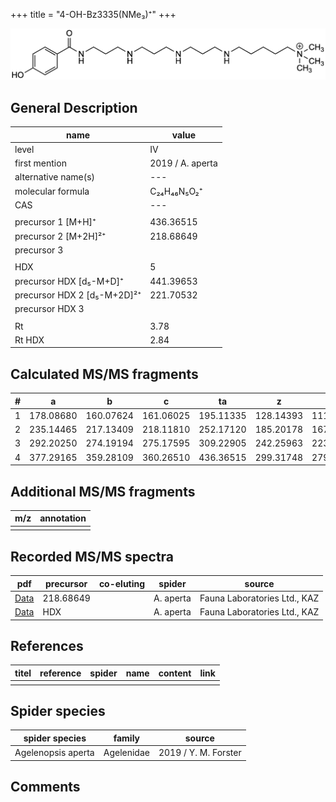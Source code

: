 +++
title = "4-OH-Bz3335(NMe₃)⁺"
+++

![](/img/4-OH-Bz3335(NMe3).png)

## General Description

| name                        | value            |
|-----------------------------|------------------|
| level                       | IV               |
| first mention               | 2019 / A. aperta |
| alternative name(s)         | ---              |
| molecular formula           | C₂₄H₄₆N₅O₂⁺      |
| CAS                         | ---              |
|                             |                  |
| precursor 1 [M+H]⁺          | 436.36515        |
| precursor 2 [M+2H]²⁺        | 218.68649        |
| precursor 3                 |                  |
|                             |                  |
| HDX                         | 5                |
| precursor HDX   [d₅-M+D]⁺   | 441.39653        |
| precursor HDX 2 [d₅-M+2D]²⁺ | 221.70532        |
| precursor HDX 3             |                  |
|                             |                  |
| Rt                          | 3.78             |
| Rt HDX                      | 2.84             |

## Calculated MS/MS fragments

| # | a         | b         | c         | ta        | z         | y         | tz        |
|---|-----------|-----------|-----------|-----------|-----------|-----------|-----------|
| 1 | 178.08680 | 160.07624 | 161.06025 | 195.11335 | 128.14393 | 111.11738 | 146.17830 |
| 2 | 235.14465 | 217.13409 | 218.11810 | 252.17120 | 185.20178 | 167.16740 | 203.23615 |
| 3 | 292.20250 | 274.19194 | 275.17595 | 309.22905 | 242.25963 | 223.21743 | 260.29400 |
| 4 | 377.29165 | 359.28109 | 360.26510 | 436.36515 | 299.31748 | 279.26745 | 317.35185 |

## Additional MS/MS fragments

| m/z       | annotation |
|-----------|------------|
|           |            |

## Recorded MS/MS spectra

| pdf                                                    | precursor | co-eluting | spider    | source                       |
|--------------------------------------------------------|-----------|------------|-----------|------------------------------|
| [Data](/pdf/A-aperta/436_4-OH-Bz3335(NMe3)_Aa_2.pdf)   | 218.68649 |            | A. aperta | Fauna Laboratories Ltd., KAZ |
| [Data](/pdf/A-aperta/436_4-OH-Bz3335(NMe3)_Aa_HDX.pdf) | HDX       |            | A. aperta | Fauna Laboratories Ltd., KAZ |

## References

| titel     | reference   | spider    | name   | content  | link |
|-----------|-------------|-----------|--------|----------|-----|
|           |             |           |        |          |     |

## Spider species

| spider species     | family     | source               |
|--------------------|------------|----------------------|
| Agelenopsis aperta | Agelenidae | 2019 / Y. M. Forster |

## Comments
